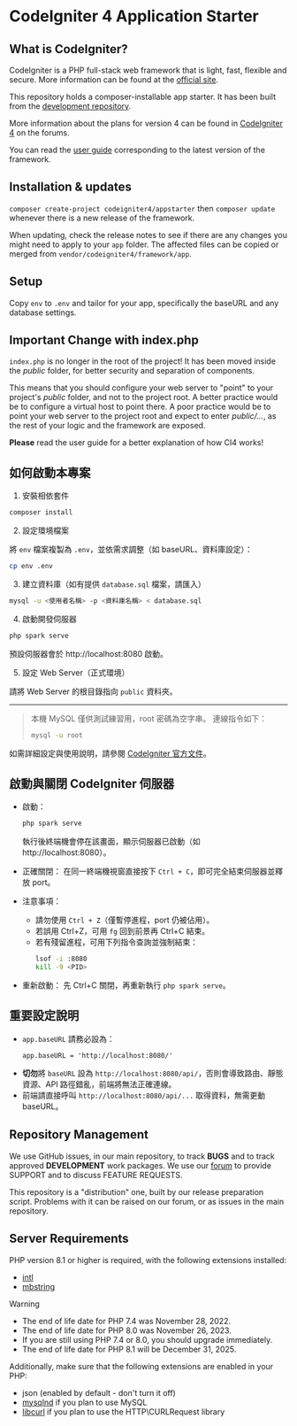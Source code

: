 # CodeIgniter 4 Application Starter

## What is CodeIgniter?

CodeIgniter is a PHP full-stack web framework that is light, fast, flexible and secure.
More information can be found at the [official site](https://codeigniter.com).

This repository holds a composer-installable app starter.
It has been built from the
[development repository](https://github.com/codeigniter4/CodeIgniter4).

More information about the plans for version 4 can be found in [CodeIgniter 4](https://forum.codeigniter.com/forumdisplay.php?fid=28) on the forums.

You can read the [user guide](https://codeigniter.com/user_guide/)
corresponding to the latest version of the framework.

## Installation & updates

`composer create-project codeigniter4/appstarter` then `composer update` whenever
there is a new release of the framework.

When updating, check the release notes to see if there are any changes you might need to apply
to your `app` folder. The affected files can be copied or merged from
`vendor/codeigniter4/framework/app`.

## Setup

Copy `env` to `.env` and tailor for your app, specifically the baseURL
and any database settings.

## Important Change with index.php

`index.php` is no longer in the root of the project! It has been moved inside the *public* folder,
for better security and separation of components.

This means that you should configure your web server to "point" to your project's *public* folder, and
not to the project root. A better practice would be to configure a virtual host to point there. A poor practice would be to point your web server to the project root and expect to enter *public/...*, as the rest of your logic and the
framework are exposed.

**Please** read the user guide for a better explanation of how CI4 works!

## 如何啟動本專案

1. 安裝相依套件

```bash
composer install
```

2. 設定環境檔案

將 `env` 檔案複製為 `.env`，並依需求調整（如 baseURL、資料庫設定）：

```bash
cp env .env
```

3. 建立資料庫（如有提供 `database.sql` 檔案，請匯入）

```bash
mysql -u <使用者名稱> -p <資料庫名稱> < database.sql
```

4. 啟動開發伺服器

```bash
php spark serve
```

預設伺服器會於 http://localhost:8080 啟動。

5. 設定 Web Server（正式環境）

請將 Web Server 的根目錄指向 `public` 資料夾。

---

> 本機 MySQL 僅供測試練習用，root 密碼為空字串。
> 連線指令如下：
>
> ```bash
> mysql -u root
> ```

如需詳細設定與使用說明，請參閱 [CodeIgniter 官方文件](https://codeigniter.com/user_guide/)。

## 啟動與關閉 CodeIgniter 伺服器

- 啟動：
  ```bash
  php spark serve
  ```
  執行後終端機會停在該畫面，顯示伺服器已啟動（如 http://localhost:8080）。

- 正確關閉：
  在同一終端機視窗直接按下 `Ctrl + C`，即可完全結束伺服器並釋放 port。

- 注意事項：
  - 請勿使用 `Ctrl + Z`（僅暫停進程，port 仍被佔用）。
  - 若誤用 Ctrl+Z，可用 `fg` 回到前景再 Ctrl+C 結束。
  - 若有殘留進程，可用下列指令查詢並強制結束：
    ```bash
    lsof -i :8080
    kill -9 <PID>
    ```

- 重新啟動：
  先 Ctrl+C 關閉，再重新執行 `php spark serve`。

## 重要設定說明

- `app.baseURL` 請務必設為：
  ```
  app.baseURL = 'http://localhost:8080/'
  ```
- **切勿**將 `baseURL` 設為 `http://localhost:8080/api/`，否則會導致路由、靜態資源、API 路徑錯亂，前端將無法正確連線。
- 前端請直接呼叫 `http://localhost:8080/api/...` 取得資料，無需更動 baseURL。

## Repository Management

We use GitHub issues, in our main repository, to track **BUGS** and to track approved **DEVELOPMENT** work packages.
We use our [forum](http://forum.codeigniter.com) to provide SUPPORT and to discuss
FEATURE REQUESTS.

This repository is a "distribution" one, built by our release preparation script.
Problems with it can be raised on our forum, or as issues in the main repository.

## Server Requirements

PHP version 8.1 or higher is required, with the following extensions installed:

- [intl](http://php.net/manual/en/intl.requirements.php)
- [mbstring](http://php.net/manual/en/mbstring.installation.php)

> [!WARNING]
> - The end of life date for PHP 7.4 was November 28, 2022.
> - The end of life date for PHP 8.0 was November 26, 2023.
> - If you are still using PHP 7.4 or 8.0, you should upgrade immediately.
> - The end of life date for PHP 8.1 will be December 31, 2025.

Additionally, make sure that the following extensions are enabled in your PHP:

- json (enabled by default - don't turn it off)
- [mysqlnd](http://php.net/manual/en/mysqlnd.install.php) if you plan to use MySQL
- [libcurl](http://php.net/manual/en/curl.requirements.php) if you plan to use the HTTP\CURLRequest library
